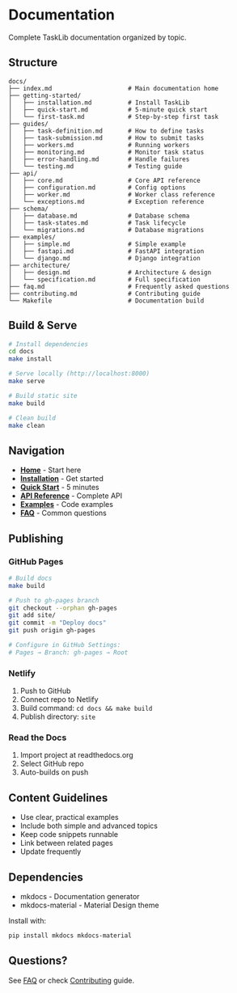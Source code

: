 # Documentation

Complete TaskLib documentation organized by topic.

## Structure

```
docs/
├── index.md                     # Main documentation home
├── getting-started/
│   ├── installation.md          # Install TaskLib
│   ├── quick-start.md           # 5-minute quick start
│   └── first-task.md            # Step-by-step first task
├── guides/
│   ├── task-definition.md       # How to define tasks
│   ├── task-submission.md       # How to submit tasks
│   ├── workers.md               # Running workers
│   ├── monitoring.md            # Monitor task status
│   ├── error-handling.md        # Handle failures
│   └── testing.md               # Testing guide
├── api/
│   ├── core.md                  # Core API reference
│   ├── configuration.md         # Config options
│   ├── worker.md                # Worker class reference
│   └── exceptions.md            # Exception reference
├── schema/
│   ├── database.md              # Database schema
│   ├── task-states.md           # Task lifecycle
│   └── migrations.md            # Database migrations
├── examples/
│   ├── simple.md                # Simple example
│   ├── fastapi.md               # FastAPI integration
│   └── django.md                # Django integration
├── architecture/
│   ├── design.md                # Architecture & design
│   └── specification.md         # Full specification
├── faq.md                       # Frequently asked questions
├── contributing.md              # Contributing guide
└── Makefile                     # Documentation build
```

## Build & Serve

```bash
# Install dependencies
cd docs
make install

# Serve locally (http://localhost:8000)
make serve

# Build static site
make build

# Clean build
make clean
```

## Navigation

- **[Home](index.md)** - Start here
- **[Installation](getting-started/installation.md)** - Get started
- **[Quick Start](getting-started/quick-start.md)** - 5 minutes
- **[API Reference](api/core.md)** - Complete API
- **[Examples](examples/simple.md)** - Code examples
- **[FAQ](faq.md)** - Common questions

## Publishing

### GitHub Pages

```bash
# Build docs
make build

# Push to gh-pages branch
git checkout --orphan gh-pages
git add site/
git commit -m "Deploy docs"
git push origin gh-pages

# Configure in GitHub Settings:
# Pages → Branch: gh-pages → Root
```

### Netlify

1. Push to GitHub
2. Connect repo to Netlify
3. Build command: `cd docs && make build`
4. Publish directory: `site`

### Read the Docs

1. Import project at readthedocs.org
2. Select GitHub repo
3. Auto-builds on push

## Content Guidelines

- Use clear, practical examples
- Include both simple and advanced topics
- Keep code snippets runnable
- Link between related pages
- Update frequently

## Dependencies

- mkdocs - Documentation generator
- mkdocs-material - Material Design theme

Install with:

```bash
pip install mkdocs mkdocs-material
```

## Questions?

See [FAQ](faq.md) or check [Contributing](contributing.md) guide.
